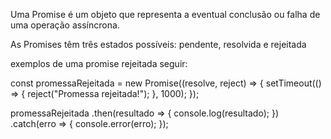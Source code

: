 <p>Uma Promise é um objeto que representa a eventual conclusão ou falha de uma operação assíncrona.<br></p>
<p> As Promises têm três estados possíveis: pendente, resolvida e rejeitada<br></p>
<p>exemplos de uma promise rejeitada seguir:</p>


const promessaRejeitada = new Promise((resolve, reject) => {
  setTimeout(() => {
    reject("Promessa rejeitada!");
  }, 1000);
});

promessaRejeitada
  .then(resultado => {
    console.log(resultado);
  })
  .catch(erro => {
    console.error(erro);
  });
